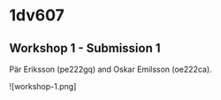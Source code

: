 # 1dv607

## Workshop 1 - Submission 1

Pär Eriksson (pe222gq) and Oskar Emilsson (oe222ca).

![workshop-1.png]
